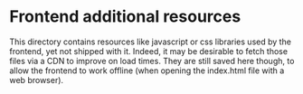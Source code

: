 # Frontend additional resources

This directory contains resources like javascript or css libraries used by the frontend, yet not shipped with it. Indeed, it may be desirable to fetch those files via a CDN to improve on load times. They are still saved here though, to allow the frontend to work offline (when opening the index.html file with a web browser).
